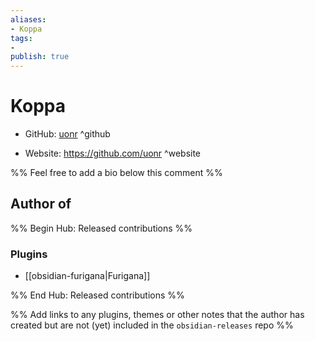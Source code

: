 ```yaml
---
aliases:
- Koppa
tags:
- 
publish: true
---
```


# Koppa

- GitHub: [uonr](https://github.com/uonr/) ^github
<!-- - Discord: `@` ^discord-->
- Website: <https://github.com/uonr> ^website
<!-- - [[Publish sites|Publish site]]: ^publish-->

%% Feel free to add a bio below this comment %%


## Author of

%% Begin Hub: Released contributions %%
### Plugins
- [[obsidian-furigana|Furigana]]

%% End Hub: Released contributions %%

%% Add links to any plugins, themes or other notes that the author has created but are not (yet) included in the `obsidian-releases` repo %%

<!--
### Unlisted plugins

- 
-->

<!--
### Others

- 
-->

<!--
## Sponsor this author

- [[GitHub sponsors]]: [Sponsor @uonr on GitHub Sponsors](https://github.com/sponsors/uonr) ^github-sponsor
- [[Buy me a coffee]]: ^buy-me-a-coffee
- [[PayPal]]: ^paypal
- [[Patreon]]: ^patreon

-->

<!--
## Follow this author

- [[YouTube Channels|On YouTube]]: ^youtube
- Twitter: ^twitter
- ...
-->